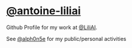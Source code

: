 # [@antoine-liliai](https://github.com/antoine-liliai)

Github Profile for my work at [@LiliAI](https://github.com/Liliai).

See [@alph0n5e](https://github.com/alph0n5e) for my public/personal activities
